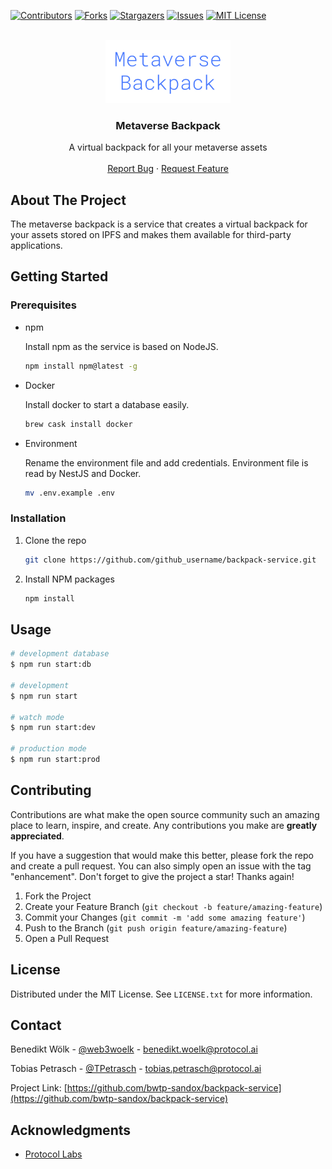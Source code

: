 <div id="top"></div>
<!--
*** Thanks for checking out the Best-README-Template. If you have a suggestion
*** that would make this better, please fork the repo and create a pull request
*** or simply open an issue with the tag "enhancement".
*** Don't forget to give the project a star!
*** Thanks again! Now go create something AMAZING! :D
-->



<!-- PROJECT SHIELDS -->
<!--
*** I'm using markdown "reference style" links for readability.
*** Reference links are enclosed in brackets [ ] instead of parentheses ( ).
*** See the bottom of this document for the declaration of the reference variables
*** for contributors-url, forks-url, etc. This is an optional, concise syntax you may use.
*** https://www.markdownguide.org/basic-syntax/#reference-style-links
-->
[![Contributors][contributors-shield]][contributors-url]
[![Forks][forks-shield]][forks-url]
[![Stargazers][stars-shield]][stars-url]
[![Issues][issues-shield]][issues-url]
[![MIT License][license-shield]][license-url]

<!-- PROJECT LOGO -->
<br />
<div align="center">
  <a href="https://github.com/bwtp-sandox/backpack-service">
    <img src="images/logo.png" alt="Logo" width="200">
  </a>

<h3 align="center">Metaverse Backpack</h3>
  <p align="center">
    A virtual backpack for all your metaverse assets
    <br />
    <br />
    <a href="https://github.com/bwtp-sandox/backpack-service/issues">Report Bug</a>
    ·
    <a href="https://github.com/bwtp-sandox/backpack-service/issues">Request Feature</a>
  </p>
</div>

<!-- ABOUT THE PROJECT -->
## About The Project

The metaverse backpack is a service that creates a virtual backpack for your assets stored on IPFS and makes them available for third-party applications.

<!-- GETTING STARTED -->
## Getting Started

### Prerequisites

* npm

  Install npm as the service is based on NodeJS.
  ```sh
  npm install npm@latest -g
  ```

* Docker

  Install docker to start a database easily.
  ```sh
  brew cask install docker
  ```

* Environment

  Rename the environment file and add credentials. Environment file is read by NestJS and Docker.
  ```sh
  mv .env.example .env
  ```

### Installation

1. Clone the repo
   ```sh
   git clone https://github.com/github_username/backpack-service.git
   ```
2. Install NPM packages
   ```sh
   npm install
   ```

## Usage

```bash
# development database
$ npm run start:db

# development
$ npm run start

# watch mode
$ npm run start:dev

# production mode
$ npm run start:prod
```

<!-- CONTRIBUTING -->
## Contributing

Contributions are what make the open source community such an amazing place to learn, inspire, and create. Any contributions you make are **greatly appreciated**.

If you have a suggestion that would make this better, please fork the repo and create a pull request. You can also simply open an issue with the tag "enhancement".
Don't forget to give the project a star! Thanks again!

1. Fork the Project
2. Create your Feature Branch (`git checkout -b feature/amazing-feature`)
3. Commit your Changes (`git commit -m 'add some amazing feature'`)
4. Push to the Branch (`git push origin feature/amazing-feature`)
5. Open a Pull Request

<!-- LICENSE -->
## License

Distributed under the MIT License. See `LICENSE.txt` for more information.

<!-- CONTACT -->
## Contact

Benedikt Wölk - [@web3woelk](https://twitter.com/web3woelk) - benedikt.woelk@protocol.ai

Tobias Petrasch - [@TPetrasch](https://twitter.com/TPetrasch) - tobias.petrasch@protocol.ai

Project Link: [https://github.com/bwtp-sandox/backpack-service](https://github.com/bwtp-sandox/backpack-service)

<!-- ACKNOWLEDGMENTS -->
## Acknowledgments

* [Protocol Labs](https://www.protocol.ai)

<!-- MARKDOWN LINKS & IMAGES -->
<!-- https://www.markdownguide.org/basic-syntax/#reference-style-links -->
[contributors-shield]: https://img.shields.io/github/contributors/bwtp-sandox/backpack-service.svg?style=for-the-badge
[contributors-url]: https://github.com/bwtp-sandox/backpack-service/graphs/contributors
[forks-shield]: https://img.shields.io/github/forks/bwtp-sandox/backpack-service.svg?style=for-the-badge
[forks-url]: https://github.com/bwtp-sandox/backpack-service/network/members
[stars-shield]: https://img.shields.io/github/stars/bwtp-sandox/backpack-service.svg?style=for-the-badge
[stars-url]: https://github.com/bwtp-sandox/backpack-service/stargazers
[issues-shield]: https://img.shields.io/github/issues/bwtp-sandox/backpack-service.svg?style=for-the-badge
[issues-url]: https://github.com/bwtp-sandox/backpack-service/issues
[license-shield]: https://img.shields.io/github/license/bwtp-sandox/backpack-service.svg?style=for-the-badge
[license-url]: https://github.com/bwtp-sandox/backpack-service/blob/master/LICENSE.txt
[product-screenshot]: images/screenshot.png
